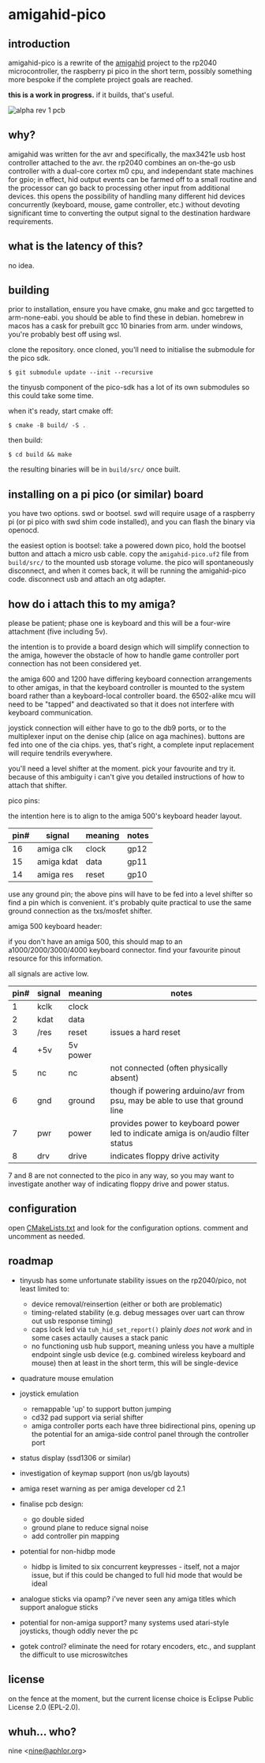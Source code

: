 # amigahid-pico

## introduction

amigahid-pico is a rewrite of the [amigahid](https://github.com/borb/amigahid) project to the rp2040 microcontroller, the raspberry pi pico in the short term, possibly something more bespoke if the complete project goals are reached.

**this is a work in progress.** if it builds, that's useful.

![alpha rev 1 pcb](./images/board-alpha-rev-1.png)

## why?

amigahid was written for the avr and specifically, the max3421e usb host controller attached to the avr. the rp2040 combines an on-the-go usb controller with a dual-core cortex m0 cpu, and independant state machines for gpio; in effect, hid output events can be farmed off to a small routine and the processor can go back to processing other input from additional devices. this opens the possibility of handling many different hid devices concurrently (keyboard, mouse, game controller, etc.) without devoting significant time to converting the output signal to the destination hardware requirements.

## what is the latency of this?

no idea.

## building

prior to installation, ensure you have cmake, gnu make and gcc targetted to arm-none-eabi. you should be able to find these in debian. homebrew in macos has a cask for prebuilt gcc 10 binaries from arm. under windows, you're probably best off using wsl.

clone the repository. once cloned, you'll need to initialise the submodule for the pico sdk.

```shell
$ git submodule update --init --recursive
```

the tinyusb component of the pico-sdk has a lot of its own submodules so this could take some time.

when it's ready, start cmake off:

```shell
$ cmake -B build/ -S .
```

then build:

```shell
$ cd build && make
```

the resulting binaries will be in `build/src/` once built.

## installing on a pi pico (or similar) board

you have two options. swd or bootsel. swd will require usage of a raspberry pi (or pi pico with swd shim code installed), and you can flash the binary via openocd.

the easiest option is bootsel: take a powered down pico, hold the bootsel button and attach a micro usb cable. copy the `amigahid-pico.uf2` file from `build/src/` to the mounted usb storage volume. the pico will spontaneously disconnect, and when it comes back, it will be running the amigahid-pico code. disconnect usb and attach an otg adapter.

## how do i attach this to my amiga?

please be patient; phase one is keyboard and this will be a four-wire attachment (five including 5v).

the intention is to provide a board design which will simplify connection to the amiga, however the obstacle of how to handle game controller port connection has not been considered yet.

the amiga 600 and 1200 have differing keyboard connection arrangements to other amigas, in that the keyboard controller is mounted to the system board rather than a keyboard-local controller board. the 6502-alike mcu will need to be "tapped" and deactivated so that it does not interfere with keyboard communication.

joystick connection will either have to go to the db9 ports, or to the multiplexer input on the denise chip (alice on aga machines). buttons are fed into one of the cia chips. yes, that's right, a complete input replacement will require tendrils everywhere.

you'll need a level shifter at the moment. pick your favourite and try it. because of this ambiguity i can't give you detailed instructions of how to attach that shifter.

pico pins:

the intention here is to align to the amiga 500's keyboard header layout.

| pin# | signal     | meaning | notes |
|------|------------|---------|-------|
| 16   | amiga clk  | clock   | gp12  |
| 15   | amiga kdat | data    | gp11  |
| 14   | amiga res  | reset   | gp10  |

use any ground pin; the above pins will have to be fed into a level shifter so find a pin which is convenient. it's probably quite practical to use the same ground connection as the txs/mosfet shifter.

amiga 500 keyboard header:

if you don't have an amiga 500, this should map to an a1000/2000/3000/4000 keyboard connector. find your favourite pinout resource for this information.

all signals are active low.

| pin# | signal | meaning  | notes |
|------|--------|----------|-------|
| 1    | kclk   | clock    |       |
| 2    | kdat   | data     |       |
| 3    | /res   | reset    | issues a hard reset |
| 4    | +5v    | 5v power |       |
| 5    | nc     | nc       | not connected (often physically absent) |
| 6    | gnd    | ground   | though if powering arduino/avr from psu, may be able to use that ground line |
| 7    | pwr    | power    | provides power to keyboard power led to indicate amiga is on/audio filter status |
| 8    | drv    | drive    | indicates floppy drive activity |

7 and 8 are not connected to the pico in any way, so you may want to investigate another way of indicating floppy drive and power status.

## configuration

open [CMakeLists.txt](/CMakeLists.txt) and look for the configuration options. comment and uncomment as needed.

## roadmap

* tinyusb has some unfortunate stability issues on the rp2040/pico, not least limited to:
    * device removal/reinsertion (either or both are problematic)
    * timing-related stability (e.g. debug messages over uart can throw out usb response timing)
    * caps lock led via `tuh_hid_set_report()` plainly _does not work_ and in some cases actaully causes a stack panic
    * no functioning usb hub support, meaning unless you have a multiple endpoint single usb device (e.g. combined wireless keyboard and mouse) then at least in the short term, this will be single-device

* quadrature mouse emulation

* joystick emulation
    * remappable 'up' to support button jumping
    * cd32 pad support via serial shifter
    * amiga controller ports each have three bidirectional pins, opening up the potential for an amiga-side control panel through the controller port

* status display (ssd1306 or similar)

* investigation of keymap support (non us/gb layouts)

* amiga reset warning as per amiga developer cd 2.1

* finalise pcb design:
    * go double sided
    * ground plane to reduce signal noise
    * add controller pin mapping

* potential for non-hidbp mode
    * hidbp is limited to six concurrent keypresses - itself, not a major issue, but if this could be changed to full hid mode that would be ideal

* analogue sticks via opamp? i've never seen any amiga titles which support analogue sticks

* potential for non-amiga support? many systems used atari-style joysticks, though oddly never the pc

* gotek control? eliminate the need for rotary encoders, etc., and supplant the difficult to use microswitches

## license

on the fence at the moment, but the current license choice is Eclipse Public License 2.0 (EPL-2.0).

## whuh... who?

nine <[nine@aphlor.org](mailto:nine@aphlor.org)>

